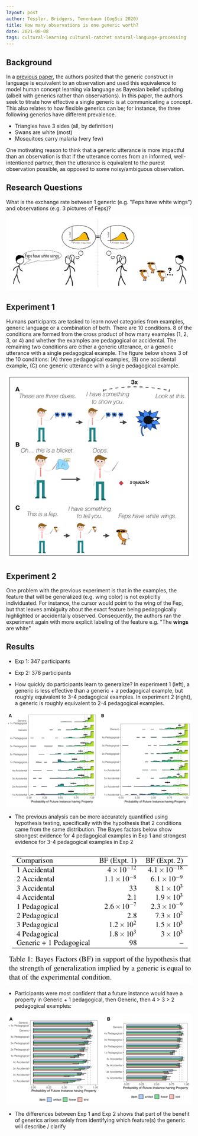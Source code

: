 ```yaml
---
layout: post
author: Tessler, Bridgers, Tenenbaum (CogSci 2020)
title: How many observations is one generic worth?
date: 2021-08-08
tags: cultural-learning cultural-ratchet natural-language-processing
---
```


## Background

In a [previous paper](../_kernel_papers_drafts/tessler_psyarxiv_2019_learning_from_generic_language.md),
the authors posited that the generic construct in language is equivalent to an observation
and used this equivalence to model human concept learning via language as Bayesian belief updating
(albeit with generics rather than observations). In this paper, the authors seek to titrate how effective
a single generic is at communicating a concept.  This also relates to how flexible generics can be; for
instance, the three following generics have different prevalence.

- Triangles have 3 sides (all, by definition)
- Swans are white (most)
- Mosquitoes carry malaria (very few)

One motivating reason to think that a generic utterance is more impactful than an observation is that
if the utterance comes from an informed, well-intentioned partner, then the utterance is equivalent 
to the purest observation possible, as opposed to some noisy/ambiguous observation.

## Research Questions

What is the exchange rate between 1 generic (e.g. "Feps have white wings") and observations (e.g. 3
pictures of Feps)?

![](tessler_cogsci_2020_how_many_obs_is_generic_worth/fig1.png)

## Experiment 1

Humans participants are tasked to learn novel categories from examples, generic language or a combination
of both. There are 10 conditions. 8 of the conditions are formed from the cross product of how many examples
(1, 2, 3, or 4) and whether the examples are pedagogical or accidental. The remaining two conditions are either
a generic utterance, or a generic utterance with a single pedagogical example. The figure
below shows 3 of the 10 conditions: (A) three pedagogical examples, (B) one accidental example, (C) one generic
utterance with a single pedagogical example.

![](tessler_cogsci_2020_how_many_obs_is_generic_worth/fig2.png)

## Experiment 2

One problem with the previous experiment is that in the examples, the feature that will
be generalized (e.g. wing color) is not explicitly individuated. For instance, the cursor would point to the
wing of the Fep, but that leaves ambiguity about the exact feature being pedagogically highlighted
or accidentally observed. Consequently, the authors ran the experiment again with more explicit 
labeling of the feature e.g. "The **wings** are white"

## Results

- Exp 1: 347 participants
- Exp 2: 378 participants

- How quickly do participants learn to generalize? In experiment 1 (left), a generic
 is less effective than a generic + a pedagogical example, but roughly equivalent to 3-4
 pedagogical examples. In experiment 2 (right), a generic is roughly equivalent to 2-4 
 pedagogical examples.

![](tessler_cogsci_2020_how_many_obs_is_generic_worth/fig3.png)

- The previous analysis can be more accurately quantified using hypothesis testing, specifically
 with the hypothesis that 2 conditions came from the same distribution. The Bayes factors below
 show strongest evidence for 4 pedagogical examples in Exp 1 and strongest evidence for 3-4 pedagogical
 examples in Exp 2

![](tessler_cogsci_2020_how_many_obs_is_generic_worth/table1.png)

- Participants were most confident that a future instance would have a property in Generic + 1 pedagogical,
 then Generic, then 4 > 3 > 2 pedagogical examples:

![](tessler_cogsci_2020_how_many_obs_is_generic_worth/fig4.png)

- The differences between Exp 1 and Exp 2 shows that part of the benefit of generics arises solely 
 from identifying which feature(s) the generic will describe / clarify
